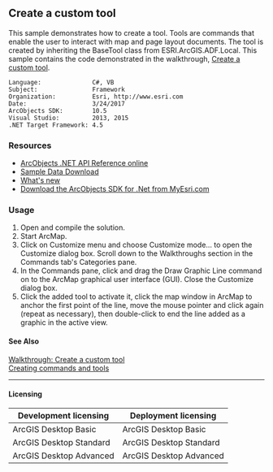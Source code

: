 ## Create a custom tool

This sample demonstrates how to create a tool. Tools are commands that enable the user to interact with map and page layout documents. The tool is created by inheriting the BaseTool class from ESRI.ArcGIS.ADF.Local. This sample contains the code demonstrated in the walkthrough, [Create a custom tool](http://ec9c3bf9-1bae-4d56-9ae6-e439dbd0f18f).  


<!-- TODO: Fill this section below with metadata about this sample-->
```
Language:              C#, VB
Subject:               Framework
Organization:          Esri, http://www.esri.com
Date:                  3/24/2017
ArcObjects SDK:        10.5
Visual Studio:         2013, 2015
.NET Target Framework: 4.5
```

### Resources

* [ArcObjects .NET API Reference online](http://desktop.arcgis.com/en/arcobjects/latest/net/webframe.htm)  
* [Sample Data Download](../../releases)  
* [What's new](http://desktop.arcgis.com/en/arcobjects/latest/net/webframe.htm#05247c04-bfd9-4e36-ae09-bc6e833c3b14.htm)  
* [Download the ArcObjects SDK for .Net from MyEsri.com](https://my.esri.com/)  

### Usage
1. Open and compile the solution.  
1. Start ArcMap.  
1. Click on Customize menu and choose Customize mode… to open the Customize dialog box. Scroll down to the Walkthroughs section in the Commands tab's Categories pane.  
1. In the Commands pane, click and drag the Draw Graphic Line command on to the ArcMap graphical user interface (GUI). Close the Customize dialog box.  
1. Click the added tool to activate it, click the map window in ArcMap to anchor the first point of the line, move the mouse pointer and click again (repeat as necessary), then double-click to end the line added as a graphic in the active view.  







#### See Also  
[Walkthrough: Create a custom tool](http://desktop.arcgis.com/search/?q=Walkthrough%3A%20Create%20a%20custom%20tool&p=0&language=en&product=arcobjects-sdk-dotnet&version=&n=15&collection=help)  
[Creating commands and tools](http://desktop.arcgis.com/search/?q=Creating%20commands%20and%20tools&p=0&language=en&product=arcobjects-sdk-dotnet&version=&n=15&collection=help)  


---------------------------------

#### Licensing  
| Development licensing | Deployment licensing | 
| ------------- | ------------- | 
| ArcGIS Desktop Basic | ArcGIS Desktop Basic |  
| ArcGIS Desktop Standard | ArcGIS Desktop Standard |  
| ArcGIS Desktop Advanced | ArcGIS Desktop Advanced |  


